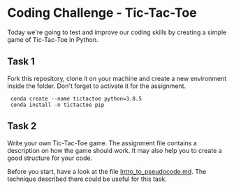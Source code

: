 # Coding Challenge - Tic-Tac-Toe

Today we're going to test and improve our coding skills by creating a simple game of Tic-Tac-Toe in Python. 

## Task 1

Fork this repository, clone it on your machine and create a new environment inside the folder. Don't forget to activate it for the assignment. 

```bash:shell
 conda create --name tictactoe python=3.8.5
 conda install -n tictactoe pip
 ```

## Task 2

Write your own Tic-Tac-Toe game. The assignment file contains a description on how the game should work. It may also help you to create a good structure for your code. 

Before you start, have a look at the file [Intro_to_pseudocode.md](Intro_to_pseudocode.md). The technique described there could be useful for this task. 
